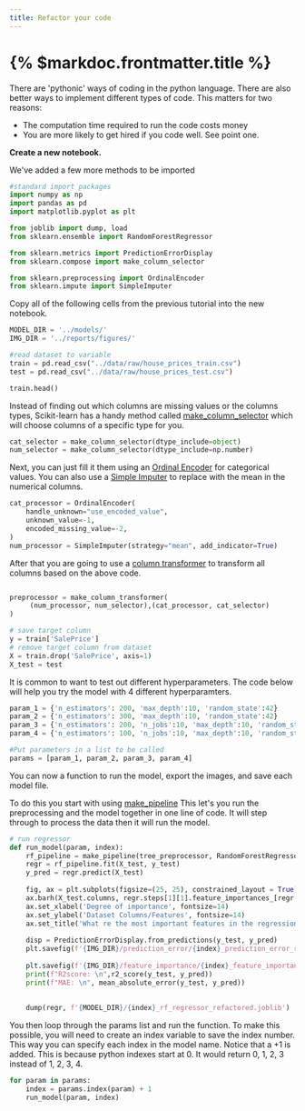 ```yaml
---
title: Refactor your code
---
```

# {% $markdoc.frontmatter.title %}


There are 'pythonic' ways of coding in the python language. There are also better ways to implement different types of code. This matters for two reasons: 
- The computation time required to run the code costs money
- You are more likely to get hired if you code well. See point one. 

**Create a new notebook.**

We've added a few more methods to be imported

```py
#standard import packages
import numpy as np
import pandas as pd
import matplotlib.pyplot as plt

from joblib import dump, load
from sklearn.ensemble import RandomForestRegressor

from sklearn.metrics import PredictionErrorDisplay
from sklearn.compose import make_column_selector

from sklearn.preprocessing import OrdinalEncoder
from sklearn.impute import SimpleImputer
```

Copy all of the following cells from the previous tutorial into the new notebook. 

```py
MODEL_DIR = '../models/'
IMG_DIR = '../reports/figures/'
```

```py
#read dataset to variable
train = pd.read_csv("../data/raw/house_prices_train.csv")
test = pd.read_csv("../data/raw/house_prices_test.csv")
```

```py
train.head()
```

Instead of finding out which columns are missing values or the columns types, Scikit-learn has a handy method called [make_column_selector](https://scikit-learn.org/stable/modules/generated/sklearn.compose.make_column_selector.html) which will choose columns of a specific type for you. 

```py
cat_selector = make_column_selector(dtype_include=object)
num_selector = make_column_selector(dtype_include=np.number)
```

Next, you can just fill it them using an [Ordinal Encoder](https://scikit-learn.org/stable/modules/generated/sklearn.preprocessing.OrdinalEncoder.html) for categorical values. You can also use a [Simple Imputer](https://scikit-learn.org/stable/modules/generated/sklearn.impute.SimpleImputer.html#sklearn.impute.SimpleImputer) to replace with the mean in the numerical columns. 

```py
cat_processor = OrdinalEncoder(
    handle_unknown="use_encoded_value",
    unknown_value=-1,
    encoded_missing_value=-2,
)
num_processor = SimpleImputer(strategy="mean", add_indicator=True)
```

After that you are going to use a [column transformer](https://scikit-learn.org/stable/modules/generated/sklearn.compose.make_column_transformer.html) to transform all columns based on the above code. 

```py

preprocessor = make_column_transformer(
     (num_processor, num_selector),(cat_processor, cat_selector)
)
```

```py
# save target column
y = train['SalePrice'] 
# remove target column from dataset
X = train.drop('SalePrice', axis=1)
X_test = test

```

It is common to want to test out different hyperparameters. The code below will help you try the model with 4 different hyperparamters. 

```py
param_1 = {'n_estimators': 200, 'max_depth':10, 'random_state':42}
param_2 = {'n_estimators': 300, 'max_depth':10, 'random_state':42}
param_3 = {'n_estimators': 200, 'n_jobs':10, 'max_depth':10, 'random_state':42}
param_4 = {'n_estimators': 100, 'n_jobs':10, 'max_depth':10, 'random_state':42}

#Put parameters in a list to be called
params = [param_1, param_2, param_3, param_4]
```

You can now a function to run the model, export the images, and save each model file. 

To do this you start with using [make_pipeline](https://scikit-learn.org/stable/modules/generated/sklearn.pipeline.make_pipeline.html) This let's you run the preprocessing and the model together in one line of code. It will step through to process the data then it will run the model. 

```py
# run regressor
def run_model(param, index):
    rf_pipeline = make_pipeline(tree_preprocessor, RandomForestRegressor().set_params(**param))
    regr = rf_pipeline.fit(X_test, y_test)
    y_pred = regr.predict(X_test)
    
    fig, ax = plt.subplots(figsize=(25, 25), constrained_layout = True)
    ax.barh(X_test.columns, regr.steps[1][1].feature_importances_[regr.steps[1][1].feature_importances_.argsort()][:80])
    ax.set_xlabel('Degree of importance', fontsize=14)
    ax.set_ylabel('Dataset Columns/Features', fontsize=14)
    ax.set_title('What re the most important features in the regression decision?', fontsize=28)
    
    disp = PredictionErrorDisplay.from_predictions(y_test, y_pred)
    plt.savefig(f'{IMG_DIR}/prediction_error/{index}_prediction_error_refactored.png')
    
    plt.savefig(f'{IMG_DIR}/feature_importance/{index}_feature_importance_refactored.png')
    print(f"R2score: \n",r2_score(y_test, y_pred))
    print(f"MAE: \n", mean_absolute_error(y_test, y_pred))
    
    
    dump(regr, f'{MODEL_DIR}/{index}_rf_regressor_refactored.joblib') 
```


You then loop through the params list and run the function. To make this possible, you will need to create an index variable to save the index number. This way you can specify each index in the model name. Notice that  a +1 is added. This is because python indexes start at 0. It would return 0, 1, 2, 3 instead of 1, 2, 3, 4. 

```py
for param in params:
    index = params.index(param) + 1
    run_model(param, index)
```
